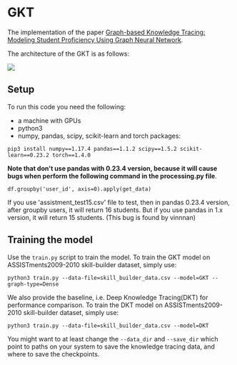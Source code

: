 # GKT
The implementation of the paper [Graph-based Knowledge Tracing: Modeling Student Proficiency Using Graph Neural Network](https://dl.acm.org/doi/10.1145/3350546.3352513).

The architecture of the GKT is as follows:

![](gkt_architecture.png)

## Setup

To run this code you need the following:

- a machine with GPUs
- python3
- numpy, pandas, scipy, scikit-learn and torch packages:
```
pip3 install numpy==1.17.4 pandas==1.1.2 scipy==1.5.2 scikit-learn==0.23.2 torch==1.4.0
```

**Note that don't use pandas with 0.23.4 version, because it will cause bugs when perform the following command in the processing.py file**.

    df.groupby('user_id', axis=0).apply(get_data)

If you use 'assistment_test15.csv' file to test, then in pandas 0.23.4 version, after groupby users, it will return 16 students. But if you use pandas in 1.x version, it will return 15 students. (This bug is found by vinnnan)

## Training the model

Use the `train.py` script to train the model. To train the GKT model on ASSISTments2009-2010 skill-builder dataset, simply use:

```
python3 train.py --data-file=skill_builder_data.csv --model=GKT --graph-type=Dense
```

We also provide the baseline, i.e. Deep Knowledge Tracing(DKT) for performance comparison. To train the DKT model on ASSISTments2009-2010 skill-builder dataset, simply use:

```
python3 train.py --data-file=skill_builder_data.csv --model=DKT
```

You might want to at least change the `--data_dir` and `--save_dir` which point to paths on your system to save the knowledge tracing data, and where to save the checkpoints.
